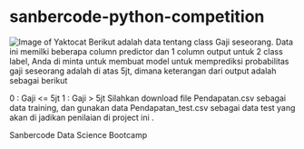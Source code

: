 # sanbercode-python-competition
![Image of Yaktocat](https://scontent-otp1-1.xx.fbcdn.net/v/t1.0-9/51459403_765714493786620_662594599142817792_o.png?_nc_cat=105&_nc_sid=09cbfe&_nc_eui2=AeHuLQ_mh3kLANm0FCKA8DclOZXpcV6OV005lelxXo5XTQzI6JqrcbB7aHQzEFPGMYTr3PTtxJNT0Q2AKRY1I3MY&_nc_ohc=vqYhhGZkcCsAX-AurqT&_nc_ht=scontent-otp1-1.xx&oh=2fd5803024b4d82d146d39f00560b1d2&oe=5EF06741)
Berikut adalah data tentang class Gaji seseorang. Data ini memilki beberapa column predictor dan 1 column output untuk 2 class label, Anda di minta untuk membuat model untuk memprediksi probabilitas gaji seseorang adalah di atas 5jt, dimana keterangan dari output adalah sebagai berikut

0 : Gaji <= 5jt
1 : Gaji > 5jt
Silahkan download file Pendapatan.csv sebagai data training, dan gunakan data Pendapatan_test.csv sebagai data test yang akan di jadikan penilaian di project ini .

Sanbercode Data Science Bootcamp
